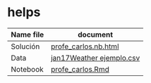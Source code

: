 # helps

|Name file|document|
|---------|--------|
|Solución|[profe_carlos.nb.html](https://sergiomora03.github.io/helps/profe_carlos.nb.html)|
|Data|[jan17Weather ejemplo.csv](https://github.com/sergiomora03/helps/blob/master/jan17Weather%20-%20ejemplo.csv)|
|Notebook|[profe_carlos.Rmd](https://github.com/sergiomora03/helps/blob/master/profe_carlos.Rmd)|

